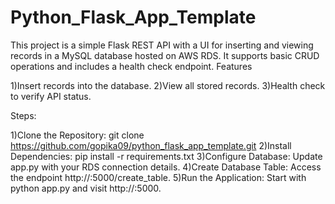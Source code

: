 # Python_Flask_App_Template

This project is a simple Flask REST API with a UI for inserting and viewing records in a MySQL database hosted on AWS RDS. It supports basic CRUD operations and includes a health check endpoint.
Features

  1)Insert records into the database.
  2)View all stored records.
  3)Health check to verify API status.

Steps:

  1)Clone the Repository: git clone https://github.com/gopika09/python_flask_app_template.git
  2)Install Dependencies: pip install -r requirements.txt
  3)Configure Database: Update app.py with your RDS connection details.
  4)Create Database Table: Access the endpoint http://<your-server-ip>:5000/create_table.
  5)Run the Application: Start with python app.py and visit http://<your-server-ip>:5000.
